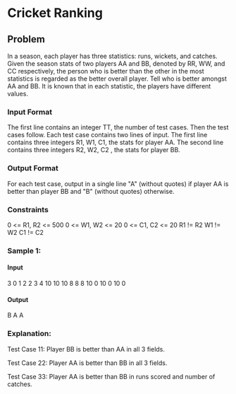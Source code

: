 # Cricket Ranking
## Problem
In a season, each player has three statistics: runs, wickets, and catches. Given the season stats of two players AA and BB, denoted by RR, WW, and CC respectively, the person who is better than the other in the most statistics is regarded as the better overall player. Tell who is better amongst AA and BB. It is known that in each statistic, the players have different values.

### Input Format
The first line contains an integer TT, the number of test cases. Then the test cases follow.
Each test case contains two lines of input.
The first line contains three integers R1, W1, C1, the stats for player AA.
The second line contains three integers R2, W2, C2 , the stats for player BB.

### Output Format
For each test case, output in a single line "A" (without quotes) if player AA is better than player BB and "B" (without quotes) otherwise.

### Constraints
0 <= R1, R2 <= 500
0 <= W1, W2 <= 20
0 <= C1, C2 <= 20
R1 != R2
W1 != W2
C1 != C2
 
### Sample 1:
#### Input
3
0 1 2
2 3 4
10 10 10
8 8 8
10 0 10
0 10 0

#### Output
B
A
A

### Explanation:
Test Case 11: Player BB is better than AA in all 3 fields.

Test Case 22: Player AA is better than BB in all 3 fields.

Test Case 33: Player AA is better than BB in runs scored and number of catches.
